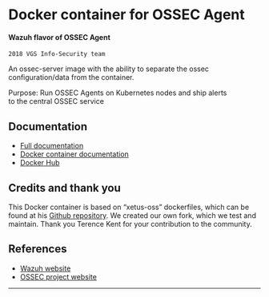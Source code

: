 # Docker container for OSSEC Agent
#### Wazuh flavor of OSSEC Agent

```
2018 VGS Info-Security team
```

An ossec-server image with the ability to separate the ossec configuration/data from the container.    


Purpose: Run OSSEC Agents on Kubernetes nodes and ship alerts    
to the central OSSEC service    

## Documentation

* [Full documentation](http://documentation.wazuh.com)
* [Docker container documentation](http://documentation.wazuh.com/en/latest/ossec_docker.html#ossec-hids-container)
* [Docker Hub](https://hub.docker.com/r/wazuh/docker-ossec/)

## Credits and thank you

This Docker container is based on “xetus-oss” dockerfiles, which can be found at his [Github repository](https://github.com/xetus-oss/docker-ossec-server). We created our own fork, which we test and maintain. Thank you Terence Kent for your contribution to the community.

## References

* [Wazuh website](http://wazuh.com)
* [OSSEC project website](http://ossec.github.io)
---